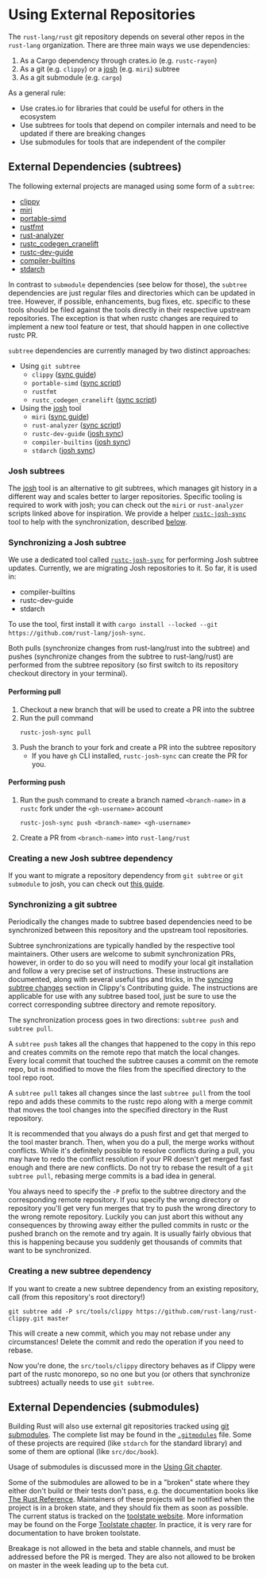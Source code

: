# Using External Repositories

The `rust-lang/rust` git repository depends on several other repos in the `rust-lang` organization.
There are three main ways we use dependencies:
1. As a Cargo dependency through crates.io (e.g. `rustc-rayon`)
2. As a git (e.g. `clippy`) or a [josh] (e.g. `miri`) subtree
3. As a git submodule (e.g. `cargo`)

As a general rule:
- Use crates.io for libraries that could be useful for others in the ecosystem
- Use subtrees for tools that depend on compiler internals and need to be updated if there are breaking
  changes
- Use submodules for tools that are independent of the compiler

## External Dependencies (subtrees)

The following external projects are managed using some form of a `subtree`:

* [clippy](https://github.com/rust-lang/rust-clippy)
* [miri](https://github.com/rust-lang/miri)
* [portable-simd](https://github.com/rust-lang/portable-simd)
* [rustfmt](https://github.com/rust-lang/rustfmt)
* [rust-analyzer](https://github.com/rust-lang/rust-analyzer)
* [rustc_codegen_cranelift](https://github.com/rust-lang/rustc_codegen_cranelift)
* [rustc-dev-guide](https://github.com/rust-lang/rustc-dev-guide)
* [compiler-builtins](https://github.com/rust-lang/compiler-builtins)
* [stdarch](https://github.com/rust-lang/stdarch)

In contrast to `submodule` dependencies
(see below for those), the `subtree` dependencies are just regular files and directories which can
be updated in tree. However, if possible, enhancements, bug fixes, etc. specific
to these tools should be filed against the tools directly in their respective
upstream repositories. The exception is that when rustc changes are required to
implement a new tool feature or test, that should happen in one collective rustc PR.

`subtree` dependencies are currently managed by two distinct approaches:

* Using `git subtree`
    * `clippy` ([sync guide](https://doc.rust-lang.org/nightly/clippy/development/infrastructure/sync.html#performing-the-sync-from-rust-langrust-to-clippy))
    * `portable-simd` ([sync script](https://github.com/rust-lang/portable-simd/blob/master/subtree-sync.sh))
    * `rustfmt`
    * `rustc_codegen_cranelift` ([sync script](https://github.com/rust-lang/rustc_codegen_cranelift/blob/113af154d459e41b3dc2c5d7d878e3d3a8f33c69/scripts/rustup.sh#L7))
* Using the [josh] tool
    * `miri` ([sync guide](https://github.com/rust-lang/miri/blob/master/CONTRIBUTING.md#advanced-topic-syncing-with-the-rustc-repo))
    * `rust-analyzer` ([sync script](https://github.com/rust-lang/rust-analyzer/blob/2e13684be123eca7181aa48e043e185d8044a84a/xtask/src/release.rs#L147))
    * `rustc-dev-guide` ([josh sync](#synchronizing-a-josh-subtree))
    * `compiler-builtins` ([josh sync](#synchronizing-a-josh-subtree))
    * `stdarch` ([josh sync](#synchronizing-a-josh-subtree))

### Josh subtrees

The [josh] tool is an alternative to git subtrees, which manages git history in a different way and scales better to larger repositories. Specific tooling is required to work with josh; you can check out the `miri` or `rust-analyzer` scripts linked above for inspiration. We provide a helper [`rustc-josh-sync`][josh-sync] tool to help with the synchronization, described [below](#synchronizing-a-josh-subtree).

### Synchronizing a Josh subtree

We use a dedicated tool called [`rustc-josh-sync`][josh-sync] for performing Josh subtree updates.
Currently, we are migrating Josh repositories to it. So far, it is used in:

- compiler-builtins
- rustc-dev-guide
- stdarch

To use the tool, first install it with `cargo install --locked --git https://github.com/rust-lang/josh-sync`.

Both pulls (synchronize changes from rust-lang/rust into the subtree) and pushes (synchronize
changes from the subtree to rust-lang/rust) are performed from the subtree repository (so first
switch to its repository checkout directory in your terminal).

#### Performing pull
1) Checkout a new branch that will be used to create a PR into the subtree
2) Run the pull command
    ```
    rustc-josh-sync pull
    ```
3) Push the branch to your fork and create a PR into the subtree repository
    - If you have `gh` CLI installed, `rustc-josh-sync` can create the PR for you.

#### Performing push

1) Run the push command to create a branch named `<branch-name>` in a `rustc` fork under the `<gh-username>` account
    ```
    rustc-josh-sync push <branch-name> <gh-username>
    ```
2) Create a PR from `<branch-name>` into `rust-lang/rust`

### Creating a new Josh subtree dependency

If you want to migrate a repository dependency from `git subtree` or `git submodule` to josh, you can check out [this guide](https://hackmd.io/7pOuxnkdQDaL1Y1FQr65xg).

### Synchronizing a git subtree

Periodically the changes made to subtree based dependencies need to be synchronized between this
repository and the upstream tool repositories.

Subtree synchronizations are typically handled by the respective tool maintainers. Other users
are welcome to submit synchronization PRs, however, in order to do so you will need to modify
your local git installation and follow a very precise set of instructions.
These instructions are documented, along with several useful tips and tricks, in the
[syncing subtree changes][clippy-sync-docs] section in Clippy's Contributing guide.
The instructions are applicable for use with any subtree based tool, just be sure to
use the correct corresponding subtree directory and remote repository.

The synchronization process goes in two directions: `subtree push` and `subtree pull`.

A `subtree push` takes all the changes that happened to the copy in this repo and creates commits
on the remote repo that match the local changes. Every local
commit that touched the subtree causes a commit on the remote repo, but
is modified to move the files from the specified directory to the tool repo root.

A `subtree pull` takes all changes since the last `subtree pull`
from the tool repo and adds these commits to the rustc repo along with a merge commit that moves
the tool changes into the specified directory in the Rust repository.

It is recommended that you always do a push first and get that merged to the tool master branch.
Then, when you do a pull, the merge works without conflicts.
While it's definitely possible to resolve conflicts during a pull, you may have to redo the conflict
resolution if your PR doesn't get merged fast enough and there are new conflicts. Do not try to
rebase the result of a `git subtree pull`, rebasing merge commits is a bad idea in general.

You always need to specify the `-P` prefix to the subtree directory and the corresponding remote
repository. If you specify the wrong directory or repository
you'll get very fun merges that try to push the wrong directory to the wrong remote repository.
Luckily you can just abort this without any consequences by throwing away either the pulled commits
in rustc or the pushed branch on the remote and try again. It is usually fairly obvious
that this is happening because you suddenly get thousands of commits that want to be synchronized.

[clippy-sync-docs]: https://doc.rust-lang.org/nightly/clippy/development/infrastructure/sync.html

### Creating a new subtree dependency

If you want to create a new subtree dependency from an existing repository, call (from this
repository's root directory!)

```
git subtree add -P src/tools/clippy https://github.com/rust-lang/rust-clippy.git master
```

This will create a new commit, which you may not rebase under any circumstances! Delete the commit
and redo the operation if you need to rebase.

Now you're done, the `src/tools/clippy` directory behaves as if Clippy were
part of the rustc monorepo, so no one but you (or others that synchronize
subtrees) actually needs to use `git subtree`.

## External Dependencies (submodules)

Building Rust will also use external git repositories tracked using [git
submodules]. The complete list may be found in the [`.gitmodules`] file. Some
of these projects are required (like `stdarch` for the standard library) and
some of them are optional (like `src/doc/book`).

Usage of submodules is discussed more in the [Using Git chapter](git.md#git-submodules).

Some of the submodules are allowed to be in a "broken" state where they
either don't build or their tests don't pass, e.g. the documentation books
like [The Rust Reference]. Maintainers of these projects will be notified
when the project is in a broken state, and they should fix them as soon
as possible. The current status is tracked on the [toolstate website].
More information may be found on the Forge [Toolstate chapter].
In practice, it is very rare for documentation to have broken toolstate.

Breakage is not allowed in the beta and stable channels, and must be addressed
before the PR is merged. They are also not allowed to be broken on master in
the week leading up to the beta cut.

[git submodules]: https://git-scm.com/book/en/v2/Git-Tools-Submodules
[`.gitmodules`]: https://github.com/rust-lang/rust/blob/master/.gitmodules
[The Rust Reference]: https://github.com/rust-lang/reference/
[toolstate website]: https://rust-lang-nursery.github.io/rust-toolstate/
[Toolstate chapter]: https://forge.rust-lang.org/infra/toolstate.html
[josh]: https://josh-project.github.io/josh/intro.html
[josh-sync]: https://github.com/rust-lang/josh-sync
